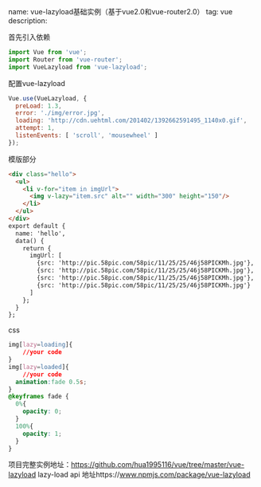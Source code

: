 name: vue-lazyload基础实例（基于vue2.0和vue-router2.0）
tag: vue
description: 


首先引入依赖

```javascript
import Vue from 'vue';
import Router from 'vue-router';
import VueLazyload from 'vue-lazyload';
```
配置vue-lazyload

```javascript
Vue.use(VueLazyload, {
  preLoad: 1.3,
  error: './img/error.jpg',
  loading: 'http://cdn.uehtml.com/201402/1392662591495_1140x0.gif',
  attempt: 1,
  listenEvents: [ 'scroll', 'mousewheel' ]
});
```
模版部分

```html
<div class="hello">
  <ul>
    <li v-for="item in imgUrl">
      <img v-lazy="item.src" alt="" width="300" height="150"/>
    </li>
  </ul>
</div>
export default {
  name: 'hello',
  data() {
    return {
      imgUrl: [
        {src: 'http://pic.58pic.com/58pic/11/25/25/46j58PICKMh.jpg'},
        {src: 'http://pic.58pic.com/58pic/11/25/25/46j58PICKMh.jpg'},
        {src: 'http://pic.58pic.com/58pic/11/25/25/46j58PICKMh.jpg'},
        {src: 'http://pic.58pic.com/58pic/11/25/25/46j58PICKMh.jpg'}
      ]
    };
  }
};
```
css

```css
img[lazy=loading]{
	//your code
}
img[lazy=loaded]{
	//your code
  animation:fade 0.5s;
}
@keyframes fade {
  0%{
    opacity: 0;
  }
  100%{
    opacity: 1;
  }
}
```
项目完整实例地址：https://github.com/hua1995116/vue/tree/master/vue-lazyload
lazy-load api 地址https://www.npmjs.com/package/vue-lazyload
